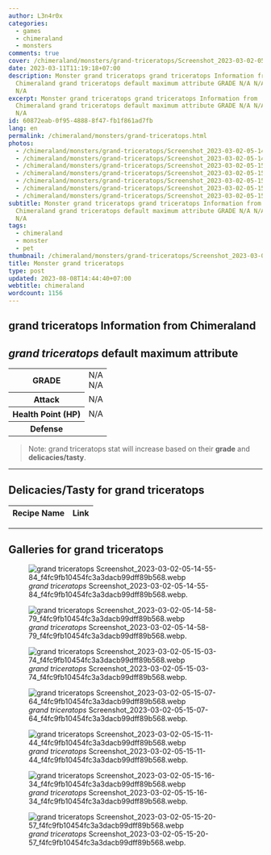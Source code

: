 ```yaml
---
author: L3n4r0x
categories:
  - games
  - chimeraland
  - monsters
comments: true
cover: /chimeraland/monsters/grand-triceratops/Screenshot_2023-03-02-05-14-55-84_f4fc9fb10454fc3a3dacb99dff89b568.webp
date: 2023-03-11T11:19:18+07:00
description: Monster grand triceratops grand triceratops Information from
  Chimeraland grand triceratops default maximum attribute GRADE N/A N/A Attack
  N/A
excerpt: Monster grand triceratops grand triceratops Information from
  Chimeraland grand triceratops default maximum attribute GRADE N/A N/A Attack
  N/A
id: 60872eab-0f95-4888-8f47-fb1f861ad7fb
lang: en
permalink: /chimeraland/monsters/grand-triceratops.html
photos:
  - /chimeraland/monsters/grand-triceratops/Screenshot_2023-03-02-05-14-55-84_f4fc9fb10454fc3a3dacb99dff89b568.webp
  - /chimeraland/monsters/grand-triceratops/Screenshot_2023-03-02-05-14-58-79_f4fc9fb10454fc3a3dacb99dff89b568.webp
  - /chimeraland/monsters/grand-triceratops/Screenshot_2023-03-02-05-15-03-74_f4fc9fb10454fc3a3dacb99dff89b568.webp
  - /chimeraland/monsters/grand-triceratops/Screenshot_2023-03-02-05-15-07-64_f4fc9fb10454fc3a3dacb99dff89b568.webp
  - /chimeraland/monsters/grand-triceratops/Screenshot_2023-03-02-05-15-11-44_f4fc9fb10454fc3a3dacb99dff89b568.webp
  - /chimeraland/monsters/grand-triceratops/Screenshot_2023-03-02-05-15-16-34_f4fc9fb10454fc3a3dacb99dff89b568.webp
  - /chimeraland/monsters/grand-triceratops/Screenshot_2023-03-02-05-15-20-57_f4fc9fb10454fc3a3dacb99dff89b568.webp
subtitle: Monster grand triceratops grand triceratops Information from
  Chimeraland grand triceratops default maximum attribute GRADE N/A N/A Attack
  N/A
tags:
  - chimeraland
  - monster
  - pet
thumbnail: /chimeraland/monsters/grand-triceratops/Screenshot_2023-03-02-05-14-55-84_f4fc9fb10454fc3a3dacb99dff89b568.webp
title: Monster grand triceratops
type: post
updated: 2023-08-08T14:44:40+07:00
webtitle: chimeraland
wordcount: 1156
---
```


<link
  rel="stylesheet"
  href="https://rawcdn.githack.com/dimaslanjaka/Web-Manajemen/870a349/css/bootstrap-5-3-0-alpha3-wrapper.css"
/>
<section id="bootstrap-wrapper">
  <div data-bs-theme="dark">
    <h2>grand triceratops Information from Chimeraland</h2>
    <h2 id="attribute"><i>grand triceratops</i> default maximum attribute</h2>
    <div class="row">
      <div class="col mb-2">
        <div class="card">
          <div class="card-body">
            <table>
              <tr>
                <th>GRADE</th>
                <td>N/A <br />N/A</td>
              </tr>
              <tr>
                <th>Attack</th>
                <td>N/A</td>
              </tr>
              <tr>
                <th>Health Point (HP)</th>
                <td>N/A</td>
              </tr>
              <tr>
                <th>Defense</th>
                <td></td>
              </tr>
            </table>
          </div>
        </div>
      </div>
    </div>
    <blockquote class="bd-callout bd-callout-warning">
      Note: grand triceratops stat will increase based on their <b>grade</b> and
      <b>delicacies/tasty</b>.
    </blockquote>
    <hr />
    <h2 id="delicacies">Delicacies/Tasty for grand triceratops</h2>
    <div class="card">
      <div class="card-body">
        <div class="table-responsive">
          <table class="table table-striped">
            <thead>
              <tr>
                <th>Recipe Name</th>
                <th>Link</th>
              </tr>
            </thead>
            <tbody></tbody>
          </table>
        </div>
      </div>
    </div>
    <hr />
    <div id="gallery">
      <h2>Galleries for grand triceratops</h2>
      <div class="row">
        <div class="col-lg-6 col-12">
          <figure>
            <img
              src="https://www.webmanajemen.com/chimeraland/monsters/grand-triceratops/Screenshot_2023-03-02-05-14-55-84_f4fc9fb10454fc3a3dacb99dff89b568.webp"
              alt="grand triceratops Screenshot_2023-03-02-05-14-55-84_f4fc9fb10454fc3a3dacb99dff89b568.webp"
            />
            <figcaption style="word-wrap: break-word">
              <i>grand triceratops</i>
              Screenshot_2023-03-02-05-14-55-84_f4fc9fb10454fc3a3dacb99dff89b568.webp.
            </figcaption>
          </figure>
        </div>
        <div class="col-lg-6 col-12">
          <figure>
            <img
              src="https://www.webmanajemen.com/chimeraland/monsters/grand-triceratops/Screenshot_2023-03-02-05-14-58-79_f4fc9fb10454fc3a3dacb99dff89b568.webp"
              alt="grand triceratops Screenshot_2023-03-02-05-14-58-79_f4fc9fb10454fc3a3dacb99dff89b568.webp"
            />
            <figcaption style="word-wrap: break-word">
              <i>grand triceratops</i>
              Screenshot_2023-03-02-05-14-58-79_f4fc9fb10454fc3a3dacb99dff89b568.webp.
            </figcaption>
          </figure>
        </div>
        <div class="col-lg-6 col-12">
          <figure>
            <img
              src="https://www.webmanajemen.com/chimeraland/monsters/grand-triceratops/Screenshot_2023-03-02-05-15-03-74_f4fc9fb10454fc3a3dacb99dff89b568.webp"
              alt="grand triceratops Screenshot_2023-03-02-05-15-03-74_f4fc9fb10454fc3a3dacb99dff89b568.webp"
            />
            <figcaption style="word-wrap: break-word">
              <i>grand triceratops</i>
              Screenshot_2023-03-02-05-15-03-74_f4fc9fb10454fc3a3dacb99dff89b568.webp.
            </figcaption>
          </figure>
        </div>
        <div class="col-lg-6 col-12">
          <figure>
            <img
              src="https://www.webmanajemen.com/chimeraland/monsters/grand-triceratops/Screenshot_2023-03-02-05-15-07-64_f4fc9fb10454fc3a3dacb99dff89b568.webp"
              alt="grand triceratops Screenshot_2023-03-02-05-15-07-64_f4fc9fb10454fc3a3dacb99dff89b568.webp"
            />
            <figcaption style="word-wrap: break-word">
              <i>grand triceratops</i>
              Screenshot_2023-03-02-05-15-07-64_f4fc9fb10454fc3a3dacb99dff89b568.webp.
            </figcaption>
          </figure>
        </div>
        <div class="col-lg-6 col-12">
          <figure>
            <img
              src="https://www.webmanajemen.com/chimeraland/monsters/grand-triceratops/Screenshot_2023-03-02-05-15-11-44_f4fc9fb10454fc3a3dacb99dff89b568.webp"
              alt="grand triceratops Screenshot_2023-03-02-05-15-11-44_f4fc9fb10454fc3a3dacb99dff89b568.webp"
            />
            <figcaption style="word-wrap: break-word">
              <i>grand triceratops</i>
              Screenshot_2023-03-02-05-15-11-44_f4fc9fb10454fc3a3dacb99dff89b568.webp.
            </figcaption>
          </figure>
        </div>
        <div class="col-lg-6 col-12">
          <figure>
            <img
              src="https://www.webmanajemen.com/chimeraland/monsters/grand-triceratops/Screenshot_2023-03-02-05-15-16-34_f4fc9fb10454fc3a3dacb99dff89b568.webp"
              alt="grand triceratops Screenshot_2023-03-02-05-15-16-34_f4fc9fb10454fc3a3dacb99dff89b568.webp"
            />
            <figcaption style="word-wrap: break-word">
              <i>grand triceratops</i>
              Screenshot_2023-03-02-05-15-16-34_f4fc9fb10454fc3a3dacb99dff89b568.webp.
            </figcaption>
          </figure>
        </div>
        <div class="col-lg-6 col-12">
          <figure>
            <img
              src="https://www.webmanajemen.com/chimeraland/monsters/grand-triceratops/Screenshot_2023-03-02-05-15-20-57_f4fc9fb10454fc3a3dacb99dff89b568.webp"
              alt="grand triceratops Screenshot_2023-03-02-05-15-20-57_f4fc9fb10454fc3a3dacb99dff89b568.webp"
            />
            <figcaption style="word-wrap: break-word">
              <i>grand triceratops</i>
              Screenshot_2023-03-02-05-15-20-57_f4fc9fb10454fc3a3dacb99dff89b568.webp.
            </figcaption>
          </figure>
        </div>
      </div>
    </div>
  </div>
</section>